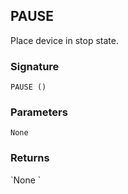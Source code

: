 ## PAUSE

Place device in stop state.


### Signature

`PAUSE ()`


### Parameters

`None`


### Returns

\`None
\`